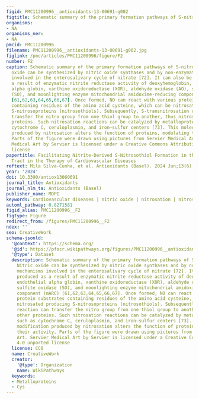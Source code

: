 ```yaml
---
figid: PMC11200996__antioxidants-13-00691-g002
figtitle: Schematic summary of the primary formation pathways of S-nitrosothiols
organisms:
- NA
organisms_ner:
- NA
pmcid: PMC11200996
filename: PMC11200996__antioxidants-13-00691-g002.jpg
figlink: /pmc/articles/PMC11200996/figure/F2
number: F2
caption: Schematic summary of the primary formation pathways of S-nitrosothiols. Nitric
  oxide can be synthesized by nitric oxide synthases and by non-enzymatic mechanisms
  involved in the enterosalivary cycle of nitrate [72]. It can also be produced as
  a result of enzymatic nitrite reductase activity of deoxyhemoglobin, endothelial
  alpha globin, xanthine oxidoreductase (XOR), aldehyde oxidase (AO), sulfite oxidase
  (SO), and moonlighting enzyme mitochondrial amidoxime-reducing component (mARC)
  [61,62,63,64,65,66,67]. Once formed, NO can react with various protein substrates
  containing residues of the amino acid cysteine, which can be nitrosated producing
  S-nitrosoproteins (nitrosothiols). Subsequently, S-transnitrosation reaction can
  transfer the nitro group from one thiol group to another, thus nitrosating other
  proteins. Such nitrosation reactions can be catalyzed by metalloproteins such as
  cytochrome C, ceruloplasmin, and iron–sulfur centers [73]. This molecular modification
  produced by nitrosation alters the function of proteins, modulating their activity.
  Parts of the figure were drawn using pictures from Servier Medical Art. Servier
  Medical Art by Servier is licensed under a Creative Commons Attribution 4.0 unported
  license
papertitle: Facilitating Nitrite-Derived S-Nitrosothiol Formation in the Upper Gastrointestinal
  Tract in the Therapy of Cardiovascular Diseases
reftext: Mila Silva-Cunha, et al. Antioxidants (Basel). 2024 Jun;13(6).
year: '2024'
doi: 10.3390/antiox13060691
journal_title: Antioxidants
journal_nlm_ta: Antioxidants (Basel)
publisher_name: MDPI
keywords: cardiovascular diseases | nitric oxide | nitrosation | nitrosothiols
automl_pathway: 0.8271581
figid_alias: PMC11200996__F2
figtype: Figure
redirect_from: /figures/PMC11200996__F2
ndex: ''
seo: CreativeWork
schema-jsonld:
  '@context': https://schema.org/
  '@id': https://pfocr.wikipathways.org/figures/PMC11200996__antioxidants-13-00691-g002.html
  '@type': Dataset
  description: Schematic summary of the primary formation pathways of S-nitrosothiols.
    Nitric oxide can be synthesized by nitric oxide synthases and by non-enzymatic
    mechanisms involved in the enterosalivary cycle of nitrate [72]. It can also be
    produced as a result of enzymatic nitrite reductase activity of deoxyhemoglobin,
    endothelial alpha globin, xanthine oxidoreductase (XOR), aldehyde oxidase (AO),
    sulfite oxidase (SO), and moonlighting enzyme mitochondrial amidoxime-reducing
    component (mARC) [61,62,63,64,65,66,67]. Once formed, NO can react with various
    protein substrates containing residues of the amino acid cysteine, which can be
    nitrosated producing S-nitrosoproteins (nitrosothiols). Subsequently, S-transnitrosation
    reaction can transfer the nitro group from one thiol group to another, thus nitrosating
    other proteins. Such nitrosation reactions can be catalyzed by metalloproteins
    such as cytochrome C, ceruloplasmin, and iron–sulfur centers [73]. This molecular
    modification produced by nitrosation alters the function of proteins, modulating
    their activity. Parts of the figure were drawn using pictures from Servier Medical
    Art. Servier Medical Art by Servier is licensed under a Creative Commons Attribution
    4.0 unported license
  license: CC0
  name: CreativeWork
  creator:
    '@type': Organization
    name: WikiPathways
  keywords:
  - Metalloproteins
  - Cys
---
```

